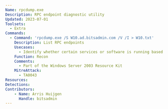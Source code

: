 ```yaml
---
Name: rpcdump.exe
Description: RPC endpoint diagnostic utility
Updated: 2023-07-01
Toolsets:
  - Extra
Commands:
  - Command: 'rpcdump.exe /S W10.ad.bitsadmin.com /V /I > W10.txt'
    Description: List RPC endpoints
    Usecases:
      - Identify whether certain services or software is running based on the available RPC interfaces
    Function: Recon
    Comments:
      - Part of the Windows Server 2003 Resource Kit
    MitreAttack:
      - TA0043
Resources:
Detections:
Contributors:
    - Name: Arris Huijgen
      Handle: bitsadmin
---
```

